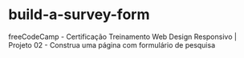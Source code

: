 # build-a-survey-form
freeCodeCamp - Certificação Treinamento Web Design Responsivo | Projeto 02 - Construa uma página com formulário de pesquisa
